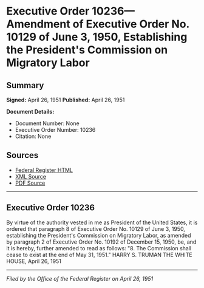 # Executive Order 10236—Amendment of Executive Order No. 10129 of June 3, 1950, Establishing the President's Commission on Migratory Labor

## Summary

**Signed:** April 26, 1951
**Published:** April 26, 1951

**Document Details:**
- Document Number: None
- Executive Order Number: 10236
- Citation: None

## Sources
- [Federal Register HTML](https://www.presidency.ucsb.edu/documents/executive-order-10236-amendment-executive-order-no-10129-june-3-1950-establishing-the)
- [XML Source](None)
- [PDF Source](None)

---

## Executive Order 10236

By virtue of the authority vested in me as President of the United States, it is ordered that paragraph 8 of Executive Order No. 10129 of June 3, 1950, establishing the President's Commission on Migratory Labor, as amended by paragraph 2 of Executive Order No. 10192 of December 15, 1950, be, and it is hereby, further amended to read as follows:
"8. The Commission shall cease to exist at the end of May 31, 1951."
HARRY S. TRUMAN
THE WHITE HOUSE,
April 26, 1951

---

*Filed by the Office of the Federal Register on April 26, 1951*
